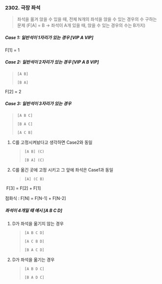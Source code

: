 ### 2302. 극장 좌석

> 좌석을 옮겨 앉을 수 있을 때, 전체 N개의 좌석을 앉을 수 있는 경우의 수 구하는 문제
> (F[A] = B -> 좌석이 A개 있을 때, 앉을 수 있는 경우의 수는 B가지)

##### Case 1: 일반석이 1자리가 있는 경우 [VIP A VIP]

F[1] = 1



##### Case 2: 일반석이 2자리가 있는 경우 [VIP A B VIP]

> `[A B]`
>
> `[B A]`

F[2] = 2



##### Case 3: 일반석이 3자리가 있는 경우

> `[A B C]`
>
> `[B A C]`
>
> `[A C B]`

1. C를 고정시켜놨다고 생각하면 Case2와 동일
   > `[A B] (C)`
   >
   > `[B A] (C)`
2. C를 옮긴 곳에 고정 시키고 그 앞에 좌석은 Case1과 동일
   > `[A] (C B)`

​	F[3] = F[2] + F[1]

점화식 : F[N] = F[N-1] + F[N-2]



##### 좌석이 4개일 때 예시 [A B C D]

1. D가 좌석을 옮기지 않는 경우

   > `[A B C D]`
   >
   > `[A C B D]`
   >
   > `[B A C D]`

2. D가 좌석을 옮기는 경우

   > `[A B D C]`
   >
   > `[B A D C]`
